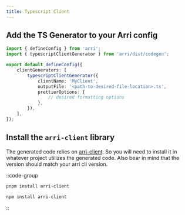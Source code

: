 ```yaml
---
title: Typescript Client
---
```


## Add the TS Generator to your Arri config

```ts
import { defineConfig } from 'arri';
import { typescriptClientGenerator } from 'arri/dist/codegen';

export default defineConfig({
    clientGenerators: [
        typescriptClientGenerator({
            clientName: 'MyClient',
            outputFile: '<path-to-desired-file-location>.ts',
            prettierOptions: {
                // desired formatting options
            },
        }),
    ],
});
```

## Install the `arri-client` library

The generated code relies on [arri-client](https://www.npmjs.com/package/arri-client). So you will need to install it in whatever project utilizes the generated code. Also bear in mind that the version should match your arri cli version.

::code-group

```bash [pnpm]
pnpm install arri-client
```

```bash [npm]
npm install arri-client
```

::
